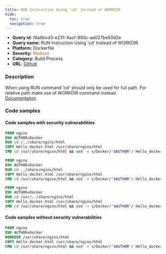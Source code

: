 ```yaml
---
title: RUN Instruction Using 'cd' Instead of WORKDIR
hide:
  toc: true
  navigation: true
---
```


<style>
  .highlight .hll {
    background-color: #ff171742;
  }
  .md-content {
    max-width: 1100px;
    margin: 0 auto;
  }
</style>

-   **Query id:** f4a6bcd3-e231-4acf-993c-aa027be50d2e
-   **Query name:** RUN Instruction Using 'cd' Instead of WORKDIR
-   **Platform:** Dockerfile
-   **Severity:** <span style="color:#C60">Medium</span>
-   **Category:** Build Process
-   **URL:** [Github](https://github.com/Checkmarx/kics/tree/master/assets/queries/dockerfile/run_command_cd_instead_of_workdir)

### Description
When using RUN command 'cd' should only be used for full path. For relative path make use of WORKDIR command instead.<br>
[Documentation](https://docs.docker.com/develop/develop-images/dockerfile_best-practices/#workdir)

### Code samples
#### Code samples with security vulnerabilities
```dockerfile title="Positive test num. 1 - dockerfile file" hl_lines="9 3 15"
FROM nginx
ENV AUTHOR=Docker
RUN cd /../share/nginx/html
COPY Hello_docker.html /usr/share/nginx/html
CMD cd /usr/share/nginx/html && sed -e s/Docker/"$AUTHOR"/ Hello_docker.html > index.html ; nginx -g 'daemon off;'

FROM nginx
ENV AUTHOR=Docker
RUN cd ../share/nginx/html
COPY Hello_docker.html /usr/share/nginx/html
CMD cd /usr/share/nginx/html && sed -e s/Docker/"$AUTHOR"/ Hello_docker.html > index.html ; nginx -g 'daemon off;'

FROM nginx
ENV AUTHOR=Docker
RUN cd /usr/../share/nginx/html
COPY Hello_docker.html /usr/share/nginx/html
CMD cd /usr/share/nginx/html && sed -e s/Docker/"$AUTHOR"/ Hello_docker.html > index.html ; nginx -g 'daemon off;'

```


#### Code samples without security vulnerabilities
```dockerfile title="Negative test num. 1 - dockerfile file"
FROM nginx
ENV AUTHOR=Docker
WORKDIR /usr/share/nginx/html
COPY Hello_docker.html /usr/share/nginx/html
CMD cd /usr/share/nginx/html && sed -e s/Docker/"$AUTHOR"/ Hello_docker.html > index.html ; nginx -g 'daemon off;'
```

